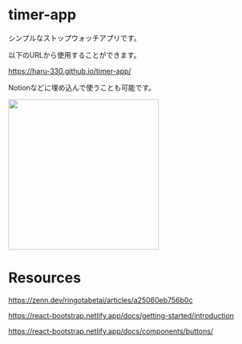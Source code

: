 # timer-app
シンプルなストップウォッチアプリです。

以下のURLから使用することができます。

https://haru-330.github.io/timer-app/

Notionなどに埋め込んで使うことも可能です。

<img src="https://github.com/Haru-330/timer-app/assets/69063870/b647a944-633b-4b68-a230-5c9a7ff723d8" width=300>

# Resources
https://zenn.dev/ringotabetai/articles/a25060eb756b0c

https://react-bootstrap.netlify.app/docs/getting-started/introduction

https://react-bootstrap.netlify.app/docs/components/buttons/

